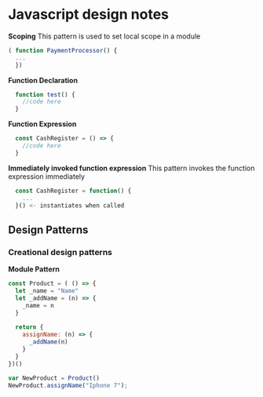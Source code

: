 # Javascript design notes 

**Scoping**
This pattern is used to set local scope in a module

```js
( function PaymentProcessor() {
  ...
  })
```

**Function Declaration**
``` js
  function test() {
    //code here
  }
```

**Function Expression**
``` js
  const CashRegister = () => { 
    //code here
  }
```

**Immediately invoked function expression**
This pattern invokes the function expression immediately

```js
  const CashRegister = function() {
    ...
  }() <- instantiates when called
```

## Design Patterns

### Creational design patterns
**Module Pattern**
```js
const Product = ( () => {
  let _name = "Name"
  let _addName = (n) => {
    _name = n
  }
  
  return {
    assignName: (n) => {
      _addName(n)
    }
  }
})()

var NewProduct = Product()
NewProduct.assignName("Iphone 7");
```
